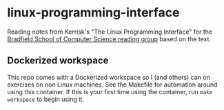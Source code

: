 # linux-programming-interface
Reading notes from Kerrisk's "The Linux Programming Interface" for the
[Bradfield School of Computer Science reading group](https://twitter.com/JessicaGreben/status/1089685648066265088) based on the text.

## Dockerized workspace
This repo comes with a Dockerized workspace so I (and others) can on exercises
on non Linux machines. See the Makefile for automation around using this container.
If this is your first time using the container, run `make workspace` to begin using it.
